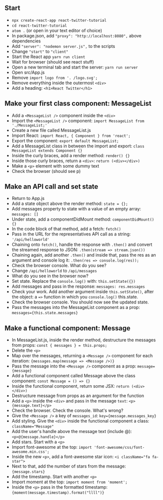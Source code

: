 ## Start
* `npx create-react-app react-twitter-tutorial`
* `cd react-twitter-tutorial`
* `atom .` (or open in your text editor of choice)
* In package.json, add `"proxy": "http://localhost:8080",` above dependencies
* Add `"server": "nodemon server.js",` to the scripts
* Change `"start"` to `"client"`
* Start the React app `yarn run client`
* Wait for browser (should see react stuff)
* Open a new terminal tab and start the server: `yarn run server`
* Open src/App.js
* Remove `import logo from '. /logo.svg';`
* Remove everything inside the outermost `<div>`
* Add a heading: `<h1>React Twitter</h1>`

## Make your first class component: MessageList
* Add a `<MessageList />` component inside the `<div>`
* Import the `<MessageList />` component: `import MessageList from './MessageList;'`
* Create a new file called MessageList.js
* Import React: `import React, { Component } from 'react';`
* Export the component: `export default MessageList;`
* Add a MessageList class in between the import and export: `class MessageList extends Component {}`
* Inside the curly braces, add a render method: `render() {}`
* Inside those curly braces, return a `<div>`: `return (<div></div>)`
* Make a `<p>` element with some dummy text
* Check the browser (should see p)

## Make an API call and set state
* Return to App.js
* Add a state object above the render method: `state = {};`
* Add messages property to state with a value of an empty array: `messages: []`
* Under state, add a componentDidMount method: `componentDidMount() {}`
* In the code block of that method, add a fetch: `fetch()`
* Pass in the URL for the representatives API call as a string: `'/api/helloworld'`
* Chaining onto `fetch()`, handle the response with `.then()` and convert the streamed response to JSON: `.then(stream => stream.json())`
* Chaining again, add another `.then()` and inside that, pass the res as an argument and console log it: `.then(res => console.log(res));`
* Check the browser console. What do you see?
* Change `/api/helloworld` to `/api/messages`
* What do you see in the browser now?
* Set state. Replace the `console.log()` with: `this.setState({})`
* Add messages and pass in the response: `messages: res.messages`
* Check your work. Add another argument inside `this.setState()`, after the object: a `=>` function in which you `console.log()` this.state.
* Check the browser console. You should now see the updated state.
* Pass the messages into the MessageList component as a prop: `messages={this.state.messages}`

## Make a functional component: Message
* In MessageList.js, inside the render method, destructure the messages from props: `const { messages } = this.props;`
* Delete the `<p>`
* Map over the messages, returning a `<Message />` component for each iteration: `{messages.map(message => <Message />)}`
* Pass the message into the `<Message />` component as a prop: `message={message}`
* Add a functional component called Message above the class component: `const Message = () => {}`
* Inside the functional component, return some JSX: `return (<div></div>)`
* Destructure message from props as an argument for the function
* Add a `<p>` inside the `<div>` and pass in the message `text`: `<p>{message.text}</p>`
* Check the browser. Check the console. What's wrong?
* Give the `<Message />` a key of `messages_id`: `key={message.messages_key}`
* Add styling. Give the `<div>` inside the functional component a class: `className="Message"`
* Add the user's handle above the message text (include @): `<p>@{message.handle}</p>`
* Add stars. Start with a `<p>`
* Import font-awesome at the top: `import 'font-awesome/css/font-awesome.min.css';`
* Inside the new `<p>`, add a font-awesome star icon: `<i className="fa fa-star">`
* Next to that, add the number of stars from the message: `{message.stars}`
* Add the timestamp. Start with another `<p>`
* Import moment at the top: `import moment from 'moment';`
* Inside the `<p>` pass in the formatted timestamp: `{moment(message.timestamp).format("llll")}`
